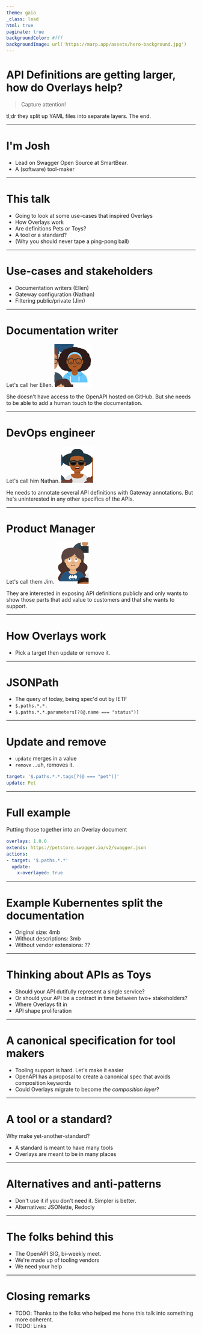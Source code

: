```yaml
---
theme: gaia
_class: lead
html: true
paginate: true
backgroundColor: #fff
backgroundImage: url('https://marp.app/assets/hero-background.jpg')
---
```


# API Definitions are getting larger, how do Overlays help?

> Capture attention!

tl;dr they split up YAML files into separate layers.
The end.

---

# I'm Josh

- Lead on Swagger Open Source at SmartBear.
- A (software) tool-maker

---

# This talk

- Going to look at some use-cases that inspired Overlays 
- How Overlays work
- Are definitions Pets or Toys?
- A tool or a standard?
- (Why you should never tape a ping-pong ball)

---

# Use-cases and stakeholders

- Documentation writers (Ellen)
- Gateway configuration (Nathan)
- Filtering public/private (Jim)

---

# Documentation writer

Let's call her Ellen.
![](./persona.png)

She doesn't have access to the OpenAPI hosted on GitHub.
But she needs to be able to add a human touch to the documentation. 

---

# DevOps engineer

Let's call him Nathan.
![](./persona3.png)

He needs to annotate several API definitions with Gateway annotations. But he's uninterested in any other specifics of the APIs.

---

# Product Manager

Let's call them Jim.
![](./persona2.png)

They are interested in exposing API definitions publicly and only wants to show those parts that add value to customers and that she wants to support.

---

# How Overlays work

- Pick a target then update or remove it.

---

# JSONPath

- The query of today, being spec'd out by IETF
- `$.paths.*.*.`
- `$.paths.*.*.parameters[?(@.name === "status")]`

---

# Update and remove

- `update` merges in a value
- `remove` ...uh, removes it.

```yaml
target: '$.paths.*.*.tags[?(@ === "pet")]'
update: Pet
```

---

# Full example

Putting those together into an Overlay document

```yaml
overlays: 1.0.0
extends: https://petstore.swagger.io/v2/swagger.json
actions:
- target: '$.paths.*.*'
  update:
    x-overlayed: true
```

---

# Example Kubernentes split the documentation 

- Original size: 4mb
- Without descriptions: 3mb
- Without vendor extensions: ??

---

# Thinking about APIs as Toys

- Should your API dutifully represent a single service?
- Or should your API be a contract in time between two+ stakeholders?
- Where Overlays fit in 
- API shape proliferation

---

# A canonical specification for tool makers

- Tooling support is hard. Let's make it easier
- OpenAPI has a proposal to create a canonical spec that avoids composition keywords
- Could Overlays migrate to become _the composition layer_?

---

# A tool or a standard?

Why make yet-another-standard?

- A standard is meant to have many tools
- Overlays are meant to be in many places

---

# Alternatives and anti-patterns

- Don't use it if you don't need it. Simpler is better.
- Alternatives: JSONette, Redocly

---

# The folks behind this 

- The OpenAPI SIG, bi-weekly meet.
- We're made up of tooling vendors
- We need your help

---

# Closing remarks

- TODO: Thanks to the folks who helped me hone this talk into something more coherent.
- TODO: Links
